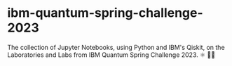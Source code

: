 # ibm-quantum-spring-challenge-2023
The collection of Jupyter Notebooks, using Python and IBM's Qiskit, on the Laboratories and Labs from IBM Quantum Spring Challenge 2023. ⚛️ 👨‍💻
